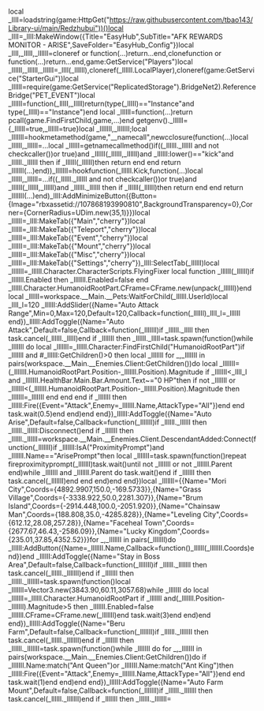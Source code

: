 local _llII=loadstring(game:HttpGet("https://raw.githubusercontent.com/tbao143/Library-ui/main/Redzhubui"))()local _lIlI=_llII:MakeWindow({Title="EasyHub",SubTitle="AFK REWARDS MONITOR - ARISE",SaveFolder="EasyHub_Config"})local _llIl,_lIllI,_lIllIl=cloneref or function(...)return...end,clonefunction or function(...)return...end,game:GetService("Players")local _lIllII,_lIllll,_lIlIlI=_llIl(_lIllIl),cloneref(_lIllIl.LocalPlayer),cloneref(game:GetService("StarterGui"))local _lIlIll=require(game:GetService("ReplicatedStorage").BridgeNet2).ReferenceBridge("PET_EVENT")local _lIlIIl=function(_llIII,_llIll)return(type(_llIII)=="Instance"and type(_llIll)=="Instance")end local _lIlIll=function(...)return pcall(game.FindFirstChild,game,...)end getgenv()._llIlll={_lIIllI=true,_llIlII=true}local _lIlIlIl,_lIllIII;local _lIlIIll=hookmetamethod(game,"__namecall",newcclosure(function(...)local _lIlllI,_llIlIl=...local _llIlII=getnamecallmethod()if((_llIlll._llIlII and not checkcaller())or true)and _lIlIIl(_lIlllI,_lIllll)and _llIlII:lower()=="kick"and _llIlll._lIIllI then if _lIlIll(_llIlIl)then return end end return _lIlIlIl(...)end))_lIllIII=hookfunction(_lIllll.Kick,function(...)local _lIlllI,_llIlIl=...if((_llIlll._llIlII and not checkcaller())or true)and _lIlIIl(_lIlllI,_lIllll)and _llIlll._lIIllI then if _lIlIll(_llIlIl)then return end end return _lIllIII(...)end)_lIlI:AddMinimizeButton({Button={Image="rbxassetid://107868193990810",BackgroundTransparency=0},Corner={CornerRadius=UDim.new(35,1)}})local _llIllI=_lIlI:MakeTab({"Main","cherry"})local _llIIll=_lIlI:MakeTab({"Teleport","cherry"})local _llIIlI=_lIlI:MakeTab({"Event","cherry"})local _llIIII=_lIlI:MakeTab({"Mount","cherry"})local _lllIII=_lIlI:MakeTab({"Misc","cherry"})local _lllIIl=_lIlI:MakeTab({"Settings","cherry"})_lIlI:SelectTab(_llIllI)local _lIlllIl=_lIllll.Character.CharacterScripts.FlyingFixer local function _lllIll(_llIlIl)if _lIlllIl.Enabled then _lIlllIl.Enabled=false end _lIllll.Character.HumanoidRootPart.CFrame=CFrame.new(unpack(_llIlIl))end local _lllIlI=workspace.__Main.__Pets:WaitForChild(_lIllll.UserId)local _lllI_l=120 _llIllI:AddSlider({Name="Auto Attack Range",Min=0,Max=120,Default=120,Callback=function(_lllIIl)_lllI_l=_lllIIl end})_llIllI:AddToggle({Name="Auto Attack",Default=false,Callback=function(_lllIIIl)if _llIlll._lllII then task.cancel(_llIlll._lllII)end if _lllIIIl then _llIlll._lllII=task.spawn(function()while _lllIIIl do local _lllIlll=_lIllll.Character:FindFirstChild("HumanoidRootPart")if _lllIlll and #_lllIlI:GetChildren()>0 then local _lllIlIl for _,_lllIIII in pairs(workspace.__Main.__Enemies.Client:GetChildren())do local _llIllII=(_lllIIII.HumanoidRootPart.Position-_lllIlll.Position).Magnitude if _llIllII<_lllI_l and _lllIIII.HealthBar.Main.Bar.Amount.Text~="0 HP"then if not _lllIlIl or _llIllII<(_lllIlIl.HumanoidRootPart.Position-_lllIlll.Position).Magnitude then _lllIlIl=_lllIIII end end end if _lllIlIl then _lIlIll:Fire({Event="Attack",Enemy=_lllIlIl.Name,AttackType="All"})end end task.wait(0.5)end end)end end})_llIllI:AddToggle({Name="Auto Arise",Default=false,Callback=function(_lllIIIl)if _llIlll._llIllI then _llIlll._llIllI:Disconnect()end if _lllIIIl then _llIlll._llIllI=workspace.__Main.__Enemies.Client.DescendantAdded:Connect(function(_llIlllI)if _llIlllI:IsA("ProximityPrompt")and _llIlllI.Name=="ArisePrompt"then local _llIllII=task.spawn(function()repeat fireproximityprompt(_llIlllI)task.wait()until not _lllIIIl or not _llIlllI.Parent end)while _lllIIIl and _llIlllI.Parent do task.wait()end if _llIllII then task.cancel(_llIllII)end end end)end end})local _llIllIl={{Name="Mori City",Coords={4892.9907,150.0,-169.5733}},{Name="Grass Village",Coords={-3338.922,50.0,2281.307}},{Name="Brum Island",Coords={-2914.448,100.0,-2051.920}},{Name="Chainsaw Man",Coords={188.808,35.0,-4285.828}},{Name="Leveling City",Coords={612.12,28.08,257.28}},{Name="Faceheal Town",Coords={2677.67,46.43,-2586.09}},{Name="Lucky Kingdom",Coords={235.01,37.85,4352.52}}}for _,_llIllII in pairs(_llIllIl)do _llIIll:AddButton({Name=_llIllII.Name,Callback=function()_lllIll(_llIllII.Coords)end})end _llIIlI:AddToggle({Name="Stay in Boss Area",Default=false,Callback=function(_lllIIIl)if _llIlll._llIllIl then task.cancel(_llIlll._llIllIl)end if _lllIIIl then _llIlll._llIllIl=task.spawn(function()local _lllIlIl=Vector3.new(3843.90,60.11,3057.68)while _lllIIIl do local _lllIlll=_lIllll.Character.HumanoidRootPart if _lllIlll and(_lllIlll.Position-_lllIlIl).Magnitude>5 then _lIlllIl.Enabled=false _lllIlll.CFrame=CFrame.new(_lllIlIl)end task.wait(3)end end)end end})_llIIlI:AddToggle({Name="Beru Farm",Default=false,Callback=function(_lllIIIl)if _llIlll._llIllII then task.cancel(_llIlll._llIllII)end if _lllIIIl then _llIlll._llIllII=task.spawn(function()while _lllIIIl do for _,_lllIIII in pairs(workspace.__Main.__Enemies.Client:GetChildren())do if _lllIIII.Name:match("Ant Queen")or _lllIIII.Name:match("Ant King")then _lIlIll:Fire({Event="Attack",Enemy=_lllIIII.Name,AttackType="All"})end end task.wait(1)end end)end end})_llIIII:AddToggle({Name="Auto Farm Mount",Default=false,Callback=function(_lllIIIl)if _llIlll._llIlllI then task.cancel(_llIlll._llIlllI)end if _lllIIIl then _llIlll._llIlllI=
